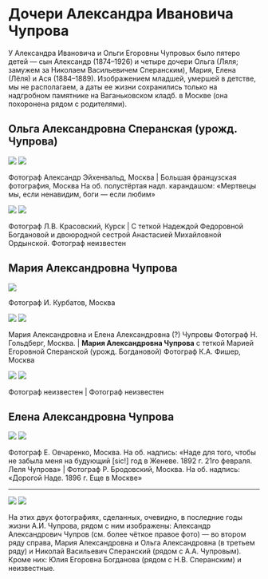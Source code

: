 # Дочери Александра Ивановича Чупрова

У Александра Ивановича и Ольги Егоровны Чупровых было пятеро детей — сын Александр (1874–1926) и четыре дочери Ольга (Ляля; замужем за Николаем Васильевичем Сперанским), Мария, Елена (Лёля) и Ася (1884–1889). Изображением младшей, умершей в детстве, мы не располагаем, а даты ее жизни сохранились только на надгробном памятнике на Ваганьковском кладб. в Москве (она похоронена рядом с родителями).

## Ольга Александровна Сперанская (урожд. Чупрова)

![](../Album/img/11-1.jpg) ![](../Album/img/11-2.jpg)

Фотограф Александр Эйхенвальд, Москва | Большая французская фотография, Москва
На об. полустёртая надп. карандашом: «Мертвецы мы, если ненавидим, боги — если любим»

![](../Album/img/11-3.jpg) ![](img/OACh_NMB_AMO.jpg)

Фотограф Л.В. Красовский, Курск | С теткой Надеждой Федоровной Богдановой и двоюродной сестрой Анастасией Михайловной Ордынской.
Фотограф неизвестен

## Мария Александровна Чупрова

![](../Album/img/11-4.jpg)

Фотограф И. Курбатов, Москва

![](../Album/img/12.jpg) ![](../Album/img/34.jpg)

Мария Александровна и Елена Александровна (?) Чупровы
Фотограф Н. Гольдберг, Москва. | **Мария Александровна Чупрова** 
с теткой Марией Егоровной Сперанской (урожд. Богдановой)
Фотограф К.А. Фишер, Москва

![](img/MACh-1.jpg) ![](img/MACh-2.jpg)

Фотограф неизвестен | Фотограф неизвестен

## Елена Александровна Чупрова

![](../Album/img/14-2.jpg) ![](../Album/img/14-3.jpg)

Фотограф Е. Овчаренко, Москва.
На об. надпись: «Наде для того, чтобы не забыла меня на будующий [sic!] год в Женеве. 1892 г. 21го февраля. Леля Чупрова» | Фотограф Р. Бродовский, Москва.
На об. надпись: «Дорогой Наде. 1896 г. Еще в Москве»

---

![](../Album/img/40-3.jpg) ![](img/AICh_group.jpg)

На этих двух фотографиях, сделанных, очевидно, в последние годы жизни А.И. Чупрова, рядом с ним изображены: Александр Александрович Чупров (см. более чёткое правое фото) — во втором ряду справа, Мария Александровна и Ольга Александровна (в третьем ряду) и Николай Васильевич Сперанский (рядом с А.А. Чупровым). Кроме них: Юлия Егоровна Богданова (рядом с Н.В. Сперанским) и неизвестные.